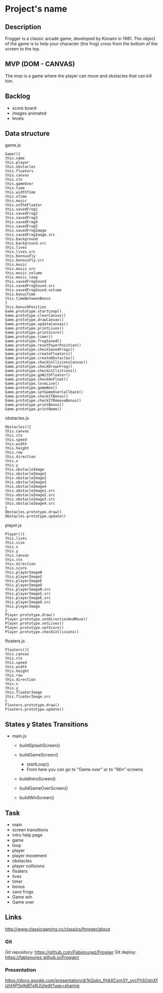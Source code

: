 # Project's name

## Description

Frogger is a classic arcade game, developed by Konami in 1981. The object of the game is to help your character (the frog) cross from the bottom of the screen to the top.

## MVP (DOM - CANVAS)

The mvp is a game where the player can move and obstacles that can kill him.

## Backlog

- score board
- images animated
- levels

## Data structure

game.js

```
Game(){
this.name
this.player
this.obstacles
this.floaters
this.canvas
this.ctx
this.gameOver
this.time
this.widthTime
this.xTime
this.music
this.onTheFloater
this.savedFrog1
this.savedFrog2
this.savedFrog3
this.savedFrog4
this.savedFrog5
this.savedFrogImage
this.savedFrogImage.src
this.background
this.background.src
this.lives
this.lives.src
this.bonnusFly
this.bonnusFly.src
this.music
this.music.src
this.music.volume
this.music.loop
this.savedFrogSound
this.savedFrogSound.src
this.savedFrogSound.volume
this.bonusTime
this.timeBetweenBonus
}
this.bonusXPosition
Game.prototype.startLoop()
Game.prototype.clearCanvas()
Game.prototype.drawCanvas()
Game.prototype.updateCanvas()
Game.prototype.printLives()
Game.prototype.printScore()
Game.prototype.timer()
Game.prototype.frogSaved()
Game.prototype.resetPayerPosition()
Game.prototype.checkSavedFrogs()
Game.prototype.createFloaters()
Game.prototype.createObstacles()
Game.prototype.checkCollisionsCanvas()
Game.prototype.checkDrownFrog()
Game.prototype.checkCollistions()
Game.prototype.goWithFloater()
Game.prototype.checkOnFloat()
Game.prototype.loseLive()
Game.prototype.gameWon()
Game.prototype.setGameOverCallback()
Game.prototype.checkIfBonus()
Game.prototype.checkIfRemoveBonus()
Game.prototype.printBonus()
Game.prototype.printName()
```

obstacles.js

```
Obstacles(){
this.canvas
this.ctx
this.speed
this.width
this.height
this.row
this.direction
this.x
this.y
this.obstacleImage
this.obstacleImage1
this.obstacleImage2
this.obstacleImage3
this.obstacleImage4
this.obstacleImage1.src
this.obstacleImage2.src
this.obstacleImage3.src
this.obstacleImage4.src
}
Obstacles.prototype.draw()
Obstacles.prototype.update()
```

player.js

```
Player(){
this.lives
this.size
this.x
this.y
this.canvas
this.ctx
this.direction
this.score
this.playerImageN
this.playerImageS
this.playerImageE
this.playerImageO
this.playerImageN.src
this.playerImageS.src
this.playerImageE.src
this.playerImageO.src
this.playerImage
}
Player.prototype.draw()
Player.prototype.setDirectionAndMove()
Player.prototype.setLives()
Player.prototype.setScore()
Player.prototype.checkCollisions()
```

floaters.js

```
Floaters(){
this.canvas
this.ctx
this.speed
this.width
this.height
this.row
this.direction
this.x
this.y
this.floaterImage
this.floaterImage.src
}
Floaters.prototype.draw()
Floaters.prototype.update()
```

## States y States Transitions

- main.js

  - buildSplashScreen()

  - buildGameScreen()

    - startLoop()
    - From here you can go to "Game over" or to "Win" screens

  - buildIntroScreen()

  - buildGameOverScreen()

  - buildWinScreen()

## Task

- main
- screen transitions
- intro help page
- game
- loop
- player
- player movement
- obstacles
- player collisions
- floaters
- lives
- timer
- bonus
- save frogs
- Game win
- Game over

## Links

http://www.classicgaming.cc/classics/frogger/about

### Git

Git repository: https://github.com/Fabionunez/Frogger
Git deploy: https://fabionunez.github.io/Frogger/

### Presentation

https://docs.google.com/presentation/d/1kQxkn_fHAXCxm3Y_oycFhSOdnXfjzhHjPSpfeBTx8UU/edit?usp=sharing
